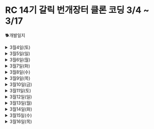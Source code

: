 # RC  14기 갈릭 번개장터 클론 코딩 3/4 ~ 3/17

:dog2:개발일지

<details>
<summary>3월4일(토)</summary>
<div markdown="1">

최종목표: 로그인 UI 및 소셜로그인 구현
![ezgif com-video-to-gif](https://user-images.githubusercontent.com/114370871/222918085-cdfaa776-a388-4d90-b55a-41f575703f7e.gif)

:sunglasses:완료
  -소셜로그인(네이버,애플,카카오)
  -UI 구현 완료

:rage:미구현 목표
 - 없음!
 
 느낀점: 조금 더 속도르 높여야겠다는 생각이 들었다. ㅜㅡㅜ 수료까지 화이팅
</div>
</details>

<details>
<summary>3월5일(일)</summary>
<div markdown="1">

최종목표: 홈화면 UI 구현
https://user-images.githubusercontent.com/114370871/222976257-1ae6de9c-a591-4102-93d7-3c7a6abd8c22.mov

:sunglasses:완료
  -로그인 UI 이미지 및 소셜로그인 제외 UI 구현완료
  -홈화면 배너 카테고리 및 광고배너, 기능(자동 돌아감, 숫자인디게이터) 완료

:rage:미구현 목표
 - 홈화면 메뉴 카테고리 페이지 구현...
 -아이템 UI 미완성..
 
 느낀점: 하루를 시작하기저 미리 할 것을 생각해보고 설계서를 간단하게 그리고 시작해야 할 것 같다. 바보같이 이미 많이 나간 상황에서 스크롤뷰 오토레이아웃을 넣지 않고 그냥 해버린 바람에 다시 쌓아올리는 바보 같은 짓을 했다....
</div>
</details>


<details>
<summary>3월6일(월)</summary>
<div markdown="1">
![스크린샷 2023-03-06 오후 11 58 30](https://user-images.githubusercontent.com/114370871/223147066-4c309d74-2c89-41aa-b08a-347c5c5f1ff9.png)
![스크린샷 2023-03-06 오후 11 58 45](https://user-images.githubusercontent.com/114370871/223147126-fcc423e9-7278-4e7b-9209-6bfa1ae91539.png)


최종목표: 카테고리 메뉴 페이지 구현 완료 및 검색창 UI 극 일부분 구현

:sunglasses:완료
  -카테고리 페이지 구현

:rage:미구현 목표
 - 홈화면 세부 구현 
 - 검색페이지 구현...
 
 느낀점: 학교생활고 병행을 해야해서 힘들지만, 앞으로 열심히 해야겠다는 생각이 든다... 할 수 없을 것 같지만, 끝까지 포기하지 않고 최선을 다해야겠다.
</div>
</details>

<details>
<summary>3월7일(화)</summary>
<div markdown="1">
![스크린샷 2023-03-08 오전 3 23 48](https://user-images.githubusercontent.com/114370871/223515020-d262029b-91fc-43be-97da-20f7b8c83c6d.png)
![스크린샷 2023-03-08 오전 3 21 14](https://user-images.githubusercontent.com/114370871/223515046-16907128-375c-4767-9e94-247f782dc1d5.png)


최종목표: 검색화면 완료 및 상품상세페이지

:sunglasses:완료
  -검색페이지 완료
  -상품등록 UI 80%?

:rage:미구현 목표
 - 상품상세페이지 
 - 상품등록 UI 세부사하 데이터 전달등
 
 느낀점: 상당히 불안했었는데.. 1차 피드백을 받고 다시 한버 동기부여가 되었다. 이제 목표는 수료가아닌, 우수수료로 한 단계 나아가야겠다.
</div>
</details>

<details>
<summary>3월8일(수)</summary>
<div markdown="1">


최종목표: 검색화면 완료 및 상품상세페이지

:sunglasses:완료
  -검색페이지 하위 UI 완료

:rage:미구현 목표
 - 상품상세페이지 
 - 상품등록 UI 세부사하 데이터 전달등
 
 느낀점: 학교생활과 병행이 힘들지만, 끝까지 최선을 다해야한다. 하루 만에 우수수료는 포기일수도..?ㅎ
</div>
</details>

<details>
<summary>3월9일(목)</summary>
<div markdown="1">


최종목표: 등록화면 완료 및 상품상세페이지

:sunglasses:완료
  -등록화면100%구현완료!!
  ![스크린샷 2023-03-10 오전 1 02 00](https://user-images.githubusercontent.com/114370871/224223615-a37feb8b-7fda-40d4-849b-6481848f74ee.png)


:rage:미구현 목표
 - 상품상세페이지 
 
 느낀점: 큰 페이지 하나만드는데에 이틀을 쏟으니.. 상당한 힘이 빠진다. 허나 화이팅!! 수료 할 수 있겠지...?
</div>
</details>

<details>
<summary>3월10일(금)</summary>
<div markdown="1">


최종목표: 등록화면 완료 및 상품상세페이지

:sunglasses:완료
  -메인 화면 상품리스트 API완료!
![스크린샷 2023-03-12 오전 1 01 06](https://user-images.githubusercontent.com/114370871/224494646-4efd9837-1275-4f15-a1ad-dff4f8fa76be.png)


:rage:미구현 목표
 - 결제페이지UI 
 
 느낀점: 오늘 처음 서버분들과 합을 맞추어 API를 연동 했다. 약간 두려웠지만 막상하니 별거없구만!
</div>
</details>

<details>
<summary>3월11일(토)</summary>
<div markdown="1">


최종목표: 등록화면 완료 및 상품상세페이지

:sunglasses:완료
  -결제페이지 하위 UI 및 모든 UI완료
![스크린샷 2023-03-12 오전 1 01 55](https://user-images.githubusercontent.com/114370871/224494676-30ede12c-2b6f-415c-8d6c-8757608dadd1.png)


:rage:미구현 목표
 - 없음 
 
 느낀점: 하다보니 12시가 넘어간걸 모르고 진행했다... 이제 커밋을 미리 한번해놓아야겠다.. 내 감점...
</div>
</details>

<details>
<summary>3월12일(일)</summary>
<div markdown="1">


최종목표: 디테일 상품 UI 완료 및 마이페이지 작업 및 API연동

:sunglasses:완료
  -디테이 상품 UI80%완 및 홈페이지 상품리스트 API작업완료


:rage:미구현 목표
 - 마이페이지.... 
 
 느낀점: 드디어 서버분께서 API를 올려주셧다 흐어엉 처음연결 감회가 새롭다 가야할길이...태산...
</div>

</details>

<details>
<summary>3월13일(월)</summary>
<div markdown="1">


최종목표: 디테일 상품 UI 완료 및 API연동

:sunglasses:완료
  -디테이 상품 UI8%완 


:rage:미구현 목표
 - API연동...
 
 느낀점: 흐어어어엉... 서버분들이 서버르 꺼두시고 주무시는 바람에 작업을 못했다... 시차가 안맞다니..
</div>
</details>

</details>

<details>
<summary>3월14일(화)</summary>
<div markdown="1">


최종목표: 마이페이지 UI 및 API 연동

:sunglasses:완료
  -UI 작업완!


:rage:미구현 목표
 - API연동...
 
 느낀점:2차 피드백에서 UI는 충분하다는 피드백을 받았다... 금요일 까지지만 학교때문에 목욜으 못하니 오늘, 내일 이 한몸 태우리.. API딱대
</div>
</details>

<details>
<summary>3월15일(수)</summary>
<div markdown="1">


최종목표: UI 최적화 및 API 연동

:sunglasses:완료
  -UI 작업완!


:rage:미구현 목표
 - API연동...
 
 느낀점:이제야 어떻게 API르 연동해야하는지 감이 잡힌다. 역시 부딪히면서 배우는게 제일이다. 싶다...ㅋ
</div>
</details>

<details>
<summary>3월16일(목)</summary>
<div markdown="1">


최종목표: UI 최적화 및 API 연동

:sunglasses:완료
  -API 작업


:rage:미구현 목표
 - API연동...
 
 느낀점: 다끝나가는상황에서 이제야 자신감이 붙는다... 학교생활과 병행하니 많이힘들지만, 나름 보람차다 2일정도만 더 있었더라면 모든API르 연동하고 UI르 더 많이 구현 할 수 있었을텐데.. 아쉬움이 남는다! 수료할 수 있겠지?ㅠㅠ 이번 라이징캠프에 참가하면서 처음 스위프트르 다루었는데.. 2달만에 자신감이 붙었다! 아자!
</div>
</details>
